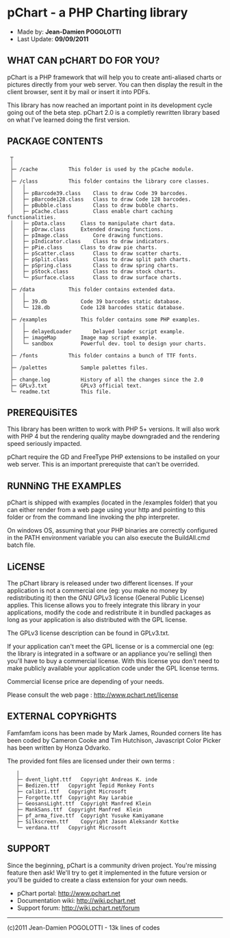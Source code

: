 pChart - a PHP Charting library
===============================

* Made by: **Jean-Damien POGOLOTTI**
* Last Update: **09/09/2011**


WHAT CAN pCHART DO FOR YOU?
---------------------------

pChart is a PHP framework that will help you to create anti-aliased charts or
pictures directly  from your web  server. You can  then display the result in
the client browser, sent it by mail or insert it into PDFs.

This library  has now reached  an important  point  in its  development cycle
going out of the beta step. pChart 2.0 is a completly rewritten library based
on what I've learned doing the first version.


PACKAGE CONTENTS
----------------

```
 ┬
 │
 ├─ /cache			This folder is used by the pCache module.
 │
 ├─ /class			This folder contains the library core classes.
 │   │
 │   ├─ pBarcode39.class	Class to draw Code 39 barcodes.
 │   ├─ pBarcode128.class	Class to draw Code 128 barcodes.
 │   ├─ pBubble.class		Class to draw bubble charts.
 │   ├─ pCache.class		Class enable chart caching functionalities.
 │   ├─ pData.class		Class to manipulate chart data.
 │   ├─ pDraw.class		Extended drawing functions.
 │   ├─ pImage.class		Core drawing functions.
 │   ├─ pIndicator.class	Class to draw indicators.
 │   ├─ pPie.class		Class to draw pie charts.
 │   ├─ pScatter.class		Class to draw scatter charts.
 │   ├─ pSplit.class		Class to draw split path charts.
 │   ├─ pSpring.class		Class to draw spring charts.
 │   ├─ pStock.class		Class to draw stock charts.
 │   └─ pSurface.class		Class to draw surface charts.
 │
 ├─ /data			This folder contains extended data.
 │   │
 │   ├─ 39.db			Code 39 barcodes static database.
 │   └─ 128.db			Code 128 barcodes static database.
 │
 ├─ /examples			This folder contains some PHP examples.
 │   │
 │   ├─ delayedLoader		Delayed loader script example.
 │   ├─ imageMap		Image map script example.
 │   └─ sandbox			Powerful dev. tool to design your charts.
 │
 ├─ /fonts			This folder contains a bunch of TTF fonts.
 │
 ├─ /palettes			Sample palettes files.
 │
 ├─ change.log			History of all the changes since the 2.0
 ├─ GPLv3.txt			GPLv3 official text.
 └─ readme.txt			This file.
```

PREREQUiSiTES
-------------

This library has been written to work with PHP 5+ versions. It will also work
with PHP 4 but the rendering quality maybe downgraded and the rendering speed
seriously impacted.

pChart require the GD and FreeType PHP extensions to be installed on your
web server. This is an important prerequiste that can't be overrided.


RUNNiNG THE EXAMPLES
--------------------

pChart is shipped with examples (located in the /examples folder) that you
can either render from a web page using your http and pointing to this folder
or from the command line invoking the php interpreter.

On windows OS, assuming that your PHP binaries are correctly configured in
the PATH environment variable you can also execute the BuildAll.cmd batch
file.


LiCENSE
-------

The pChart library is released under two different licenses. If your
application is not a commercial one (eg: you make no money by redistributing
it) then the GNU GPLv3 license (General Public License) applies. This license
allows you to freely integrate this library in your applications, modify the
code and redistribute it in bundled packages as long as your application is
also distributed with the GPL license. 

The GPLv3 license description can be found in GPLv3.txt.

If your application can't meet the GPL license or is a commercial one (eg:
the library is integrated in a software or an appliance you're selling) then
you'll have to buy a commercial license. With this license you don't need to
make publicly available your application code under the GPL license terms.

Commercial license price are depending of your needs.

Please consult the web page : http://www.pchart.net/license


EXTERNAL COPYRiGHTS
-------------------

Famfamfam icons has been made by Mark James, Rounded corners lite has been
coded by Cameron Cooke and Tim Hutchison, Javascript Color Picker has been
written by Honza Odvarko.

The provided font files are licensed under their own terms :

```
   │
   ├─ dvent_light.ttf	Copyright Andreas K. inde
   ├─ Bedizen.ttf	Copyright Tepid Monkey Fonts
   ├─ calibri.ttf	Copyright Microsoft
   ├─ Forgotte.ttf	Copyright Ray Larabie
   ├─ GeosansLight.ttf	Copyright Manfred Klein
   ├─ MankSans.ttf	Copyright Manfred  Klein
   ├─ pf_arma_five.ttf	Copyright Yusuke Kamiyamane
   ├─ Silkscreen.ttf	Copyright Jason Aleksandr Kottke
   └─ verdana.ttf	Copyright Microsoft
```


SUPPORT
-------

Since the beginning, pChart is a community driven project. You're missing
feature then ask! We'll try to get it implemented in the future version or
you'll be guided to create a class extension for your own needs. 

* pChart portal: http://www.pchart.net
* Documentation wiki: http://wiki.pchart.net
* Support forum: http://wiki.pchart.net/forum

---

(c)2011 Jean-Damien POGOLOTTI - 13k lines of codes
